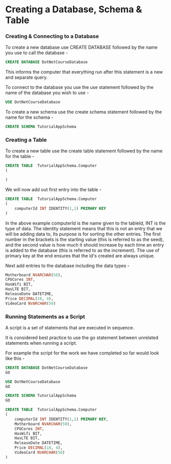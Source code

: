 # Creating a Database, Schema &amp; Table

### Creating & Connecting to a Database

To create a new database use CREATE DATABASE followed by the name you use to call the database -

```SQL
CREATE DATABASE DotNetCourseDatabase
```

This informs the computer that everything run after this statement is a new and separate query.

To connect to the database you use the use statement followed by the name of the database you wish to use -

```SQL
USE DotNetCourseDatabase
```

To create a new schema use the create schema statement followed by the name for the schema -

```SQL
CREATE SCHEMA TutorialAppSchema
```

### Creating a Table

To create a new table use the create table statement followed by the name for the table -

```SQL
CREATE TABLE  TutorialAppSchema.Computer
(

)
```

We will now add out first entry into the table -

```SQL
CREATE TABLE  TutorialAppSchema.Computer
(
    computerId INT IDENTITY(1,1) PRIMARY KEY
)
```

In the above example computerId is the name given to the tableId, INT is the type of data. The identity statement
means that this is not an entry that we will be adding data to, Its purpose is for sorting the other entries. The first
number in the brackets is the starting value (this is referred to as the seed), and the second value is how much it
should increase by each time an entry is added to the database (this is referred to as the increment).
The use of primary key at the end ensures that the id's created are always unique.

Next add entries to the database including the data types -

```SQL
Motherboard NVARCHAR(50),
CPUCores INT,
HasWifi BIT,
HasLTE BIT,
ReleaseDate DATETIME,
Price DECIMAL(18, 4),
VideoCard NVARCHAR(50)
```

### Running Statements as a Script

A script is a set of statements that are executed in sequence.

It is considered best practice to use the go statement between unrelated statements when running a script.

For example the script for the work we have completed so far would look like this -

```SQL
CREATE DATABASE DotNetCourseDatabase
GO

USE DotNetCourseDatabase
GO

CREATE SCHEMA TutorialAppSchema
GO

CREATE TABLE  TutorialAppSchema.Computer
(
    computerId INT IDENTITY(1,1) PRIMARY KEY,
    Motherboard NVARCHAR(50),
    CPUCores INT,
    HasWifi BIT,
    HasLTE BIT,
    ReleaseDate DATETIME,
    Price DECIMAL(18, 4),
    VideoCard NVARCHAR(50)
)
```
